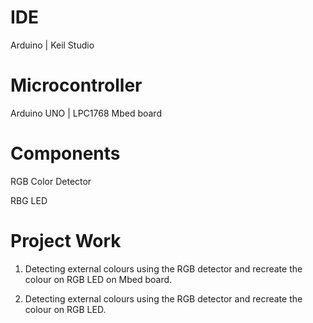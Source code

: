 # IDE
 Arduino | Keil Studio

# Microcontroller 
Arduino UNO | LPC1768 Mbed board

# Components
RGB Color Detector 

RBG LED

# Project Work
1) Detecting external colours using the RGB detector and recreate the colour on RGB LED on Mbed board.

2) Detecting external colours using the RGB detector and recreate the colour on RGB LED.

